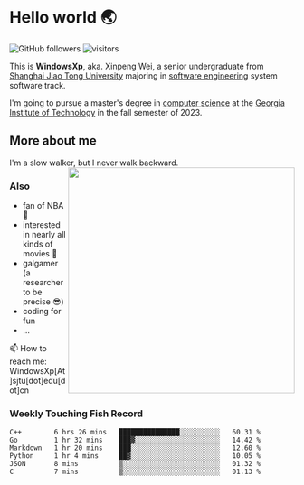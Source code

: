 <!--
**WindowsXp-Beta/WindowsXp-Beta** is a ✨ _special_ ✨ repository because its `README.md` (this file) appears on your GitHub profile.

Here are some ideas to get you started:

- 🔭 I’m currently working on ...
- 🌱 I’m currently learning ...
- 👯 I’m looking to collaborate on ...
- 🤔 I’m looking for help with ...
- 💬 Ask me about ...
- 📫 How to reach me: ...
- 😄 Pronouns: ...
- ⚡ Fun fact: ...
-->
# Hello world :earth_asia:

![GitHub followers](https://img.shields.io/github/followers/WindowsXp-Beta?style=social)
![visitors](https://visitor-badge.glitch.me/badge?page_id=WindowsXp-Beta)

This is **WindowsXp**, aka. Xinpeng Wei, a senior undergraduate from [Shanghai Jiao Tong University](http://en.sjtu.edu.cn/) majoring in [software engineering](http://www.se.sjtu.edu.cn/) system software track.

I'm going to pursue a master's degree in [computer science](https://www.cc.gatech.edu/degree-programs/master-science-computer-science) at the [Georgia Institute of Technology](https://www.gatech.edu/) in the fall semester of 2023.

## More about me

I'm a slow walker, but I never walk backward.<img align='right' src='https://github-readme-stats.vercel.app/api/top-langs/?username=WindowsXp-Beta&layout=compact&hide=scss,hcl,Tcl&langs_count=5&theme=tokyonight' width='400px'>

### Also
- fan of NBA :basketball:
- interested in nearly all kinds of movies :movie_camera:
- galgamer (a researcher to be precise :sunglasses:)
- coding for fun
- ...

📫 How to reach me: WindowsXp[At]sjtu[dot]edu[dot]cn

### Weekly Touching Fish Record

<!--START_SECTION:waka-->

```text
C++        6 hrs 26 mins   ███████████████░░░░░░░░░░   60.31 %
Go         1 hr 32 mins    ███▓░░░░░░░░░░░░░░░░░░░░░   14.42 %
Markdown   1 hr 20 mins    ███░░░░░░░░░░░░░░░░░░░░░░   12.60 %
Python     1 hr 4 mins     ██▓░░░░░░░░░░░░░░░░░░░░░░   10.05 %
JSON       8 mins          ▒░░░░░░░░░░░░░░░░░░░░░░░░   01.32 %
C          7 mins          ▒░░░░░░░░░░░░░░░░░░░░░░░░   01.13 %
```

<!--END_SECTION:waka-->
